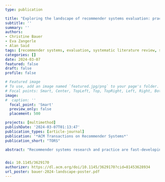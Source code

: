 ```yaml
---
type: publication

title: "Exploring the landscape of recommender systems evaluation: practices and perspectives"
subtitle: ''
summary: ''
authors:
- Christine Bauer
- Eva Zangerle
- Alan Said
tags: [recommender systems, evaluation, systematic literature review, survey, TORS]
categories: []
date: 2024-03-07
featured: false
draft: false
profile: false

# Featured image
# To use, add an image named `featured.jpg/png` to your page's folder.
# Focal points: Smart, Center, TopLeft, Top, TopRight, Left, Right, BottomLeft, Bottom, BottomRight.
image:
#  caption: ''
  focal_point: 'Smart'
  preview_only: false
  placement: 500

projects: [multimethod]
publishDate: '2024-03-07T01:13:47'
publication_types: [article-journal]
publication: '*ACM Transactions on Recommender Systems*'
publication_short: "TORS"

abstract: "Recommender systems research and practice are fast-developing topics with growing adoption in a wide variety of information access scenarios. In this paper, we present an overview of research specifically focused on the evaluation of recommender systems. We perform a systematic literature review, in which we analyze 57 papers spanning six years (2017--2022). Focusing on the processes surrounding evaluation, we dial in on the methods applied, the datasets utilized, and the metrics used. Our study shows that the predominant experiment type in research on the evaluation of recommender systems is offline experimentation and that online evaluations are primarily used in combination with other experimentation methods, e.g., an offline experiment. Furthermore, we find that only a few datasets (MovieLens, Amazon review dataset) are widely used, while many datasets are used in only a few papers each. We observe a similar scenario when analyzing the employed performance metrics---a few metrics are widely used (precision, nDCG, and Recall), while many others are used in only a few papers. Overall, our review indicates that beyond-accuracy qualities are rarely assessed. Our analysis shows that the research community working on evaluation has focused on the development of evaluation in a rather narrow scope, with the majority of experiments focusing on a few metrics, datasets, and methods."


doi: 10.1145/3629170
authorizer: https://dl.acm.org/doi/10.1145/3629170?cid=81453628934
url_poster: bauer-2024-landscape-poster.pdf
---
```

